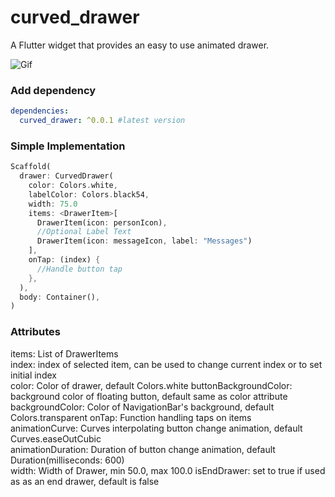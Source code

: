 # curved_drawer

A Flutter widget that provides an easy to use animated drawer.

![Gif](https://github.com/rafalbednarczuk/curved_navigation_bar/blob/master/example.gif "Fancy Gif")


### Add dependency

```yaml
dependencies:
  curved_drawer: ^0.0.1 #latest version
```
### Simple Implementation
```dart
Scaffold(
  drawer: CurvedDrawer(
    color: Colors.white,
    labelColor: Colors.black54,
    width: 75.0
    items: <DrawerItem>[
      DrawerItem(icon: personIcon),
      //Optional Label Text
      DrawerItem(icon: messageIcon, label: "Messages")
    ],
    onTap: (index) {
      //Handle button tap
    },
  ),
  body: Container(),
)
```

### Attributes

items: List of DrawerItems  
index: index of selected item, can be used to change current index or to set initial index  
color: Color of drawer, default Colors.white 
buttonBackgroundColor: background color of floating button, default same as color attribute  
backgroundColor: Color of NavigationBar's background, default Colors.transparent 
onTap: Function handling taps on items  
animationCurve: Curves interpolating button change animation, default Curves.easeOutCubic  
animationDuration: Duration of button change animation, default Duration(milliseconds: 600)  
width: Width of Drawer, min 50.0, max 100.0
isEndDrawer: set to true if used as as an end drawer, default is false